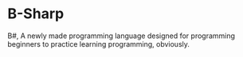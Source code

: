 # B-Sharp

B#, A newly made programming language designed for programming beginners to practice learning programming, obviously.
